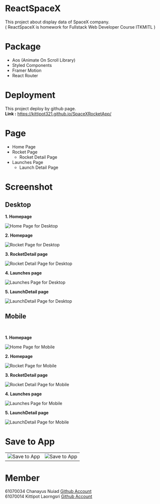 # ReactSpaceX
This project about display data of SpaceX company.\
( ReactSpaceX is homework for Fullstack Web Developer Course ITKMITL )

# Package
- Aos (Animate On Scroll Library)
- Styled Components
- Framer Motion
- React Router

# Deployment
This project deploy by github page.\
**Link :** https://kittipot321.github.io/SpaceXRocketApp/

# Page
- Home Page
- Rocket Page
    - Rocket Detail Page
- Launches Page
    - Launch Detail Page

# Screenshot

## Desktop

**1. Homepage**

  ![Home Page for Desktop](/readme_img/home_desktop.jpg)

**2. Homepage**

  ![Rocket Page for Desktop](/readme_img/rocket_desktop.jpg)

  
**3. RocketDetail page**

  ![Rocket Detail Page for Desktop](/readme_img/rocketDetail_desktop.jpg)


**4. Launches page**

  ![Launches Page for Desktop](/readme_img/launches_desktop.jpg)


**5. LaunchDetail page**

  ![LaunchDetail Page for Desktop](/readme_img/launchDetail_desktop.jpg)

## Mobile
<br>

**1. Homepage**

  ![Home Page for Mobile](/readme_img/home_mobile.jpg)

**2. Homepage**

  ![Rocket Page for Mobile](/readme_img/rocket_mobile.jpg)

  
**3. RocketDetail page**

  ![Rocket Detail Page for Mobile](/readme_img/rocketDetail_mobile.jpg)


**4. Launches page**

  ![Launches Page for Mobile](/readme_img/launches_mobile.jpg)



**5. LaunchDetail page**

  ![LaunchDetail Page for Mobile](/readme_img/launchDetail_mobile.jpg)
  
</center>

# Save to App


|                          |                          |
| ------------------------ |--------------------------|
![Save to App](/readme_img/app1.jpg)  |  ![Save to App](/readme_img/app2.jpg)
 


# Member
61070034 Chanayus Nuiad  [Github Account](https://github.com/chanayus) \
61070014 Kittipot Laorngsri [Github Account](https://github.com/Kittipot321) 
    


